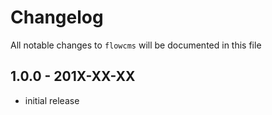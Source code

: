 # Changelog

All notable changes to `flowcms` will be documented in this file

## 1.0.0 - 201X-XX-XX

- initial release
